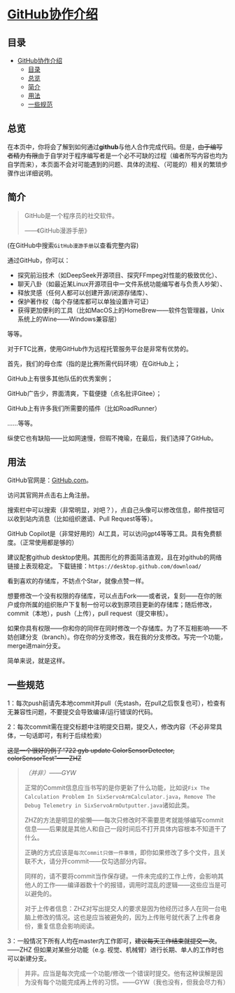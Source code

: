 # [GitHub协作介绍](README.md)

## 目录

- [GitHub协作介绍](#github协作介绍)
  - [目录](#目录)
  - [总览](#总览)
  - [简介](#简介)
  - [用法](#用法)
  - [一些规范](#一些规范)

## 总览

在本页中，你将会了解到如何通过**github**与他人合作完成代码。但是，~~由于编写者精力有限~~由于自学对于程序编写者是一个必不可缺的过程（编者所写内容也均为自学而来），本页面不会对可能遇到的问题、具体的流程、（可能的）相关的繁琐步骤作出详细说明。

## 简介

> GitHub是一个程序员的社交软件。
>
> ——《GitHub漫游手册》

(在GitHub中搜索`GitHub漫游手册`以查看完整内容)

通过GitHub，你可以：

- 探究前沿技术（如DeepSeek开源项目、探究FFmpeg对性能的极致优化）、
- 聊天八卦（如最近某Linux开源项目中一文件系统功能编写者与负责人吵架）、
- 释放灵感（任何人都可以创建开源/闭源存储库）、
- 保护著作权（每个存储库都可以单独设置许可证）
- 获得更加便利的工具（比如MacOS上的HomeBrew——软件包管理器，Unix系统上的Wine——Windows兼容层）

等等。

对于FTC比赛，使用GitHub作为远程托管服务平台是非常有优势的。

首先，我们的母仓库（指的是比赛所需代码环境）在GitHub上；

GitHub上有很多其他队伍的优秀案例；

GitHub广告少，界面清爽，下载便捷（点名批评Gitee）；

GitHub上有许多我们所需要的插件（比如RoadRunner）

......等等。

纵使它也有缺陷——比如网速慢，但瑕不掩瑜，在最后，我们选择了GitHub。

## 用法

GitHub官网是：[GitHub.com](https://github.com)。

访问其官网并点击右上角注册。

搜索栏中可以搜索（非常明显，对吧？），点自己头像可以修改信息，邮件按钮可以收到站内消息（比如组织邀请、Pull Request等等）。

GitHub Copilot是（非常好用的）AI工具，可以访问gpt4等等工具。具有免费额度。（正常使用都是够的）

建议配套github desktop使用。其图形化的界面简洁直观，且在对github的网络链接上表现稳定。
下载链接：`https://desktop.github.com/download/`

看到喜欢的存储库，不妨点个Star，就像点赞一样。

想要修改一个没有权限的存储库，可以点击Fork——或者说，复刻——在你的账户或你所属的组织账户下复制一份可以收到原项目更新的存储库；随后修改，commit（本地），push（上传），pull request（提交审核）。

如果你具有权限——你和你的同伴在同时修改一个存储库。为了不互相影响——不妨创建分支（branch）。你在你的分支修改，我在我的分支修改。写完一个功能，merge进main分支。

简单来说，就是这样。

## 一些规范

1：每次push前请先本地commit并pull（先stash，在pull之后恢复也可），检查有无兼容性问题，不要提交会导致编译/运行错误的代码。

2：每次commit需在提交标题中注明提交日期，提交人，修改内容（不必非常具体，一句话即可，有利于后续检索）

~~这是一个很好的例子“722 gyb update ColorSensorDetector, colorSensorTest”——ZHZ~~

> *（并非）——GYW*
>
> 正常的Commit信息应当书写的是你更新了什么功能，比如说`Fix The Calculation Problem In SixServoArmCalculator.java`，`Remove The Debug Telemetry in SixServoArmOutputter.java`诸如此类。
>
> ZHZ的方法是明显的偷懒——每次只修改时不需要思考就能够编写commit信息——后果就是其他人和自己一段时间后不打开具体内容根本不知道干了什么。
>
> 正确的方式应该是`每次Commit只做一件事情`，即你如果修改了多个文件，且关联不大，请分开commit——仅勾选部分内容。
>
> 同样的，请不要将commit当作保存键。一件未完成的工作上传，会影响其他人的工作——编译器数十个的报错，调用时混乱的逻辑——这些应当是可以避免的。
>
> 对于上传者信息：ZHZ对写出提交人的要求是因为他经历过多人在同一台电脑上修改的情况。这也是应当被避免的，因为上传账号就代表了上传者身份，重复信息会影响阅读。

3：一般情况下所有人均在master内工作即可，~~建议每天工作结束就提交一次~~。——ZHZ 但如果对某些分功能（e.g. 视觉、机械臂）进行长期、单人的工作时也可以新建分支。

> 并非。应当是每次完成一个功能/修改一个错误时提交。他有这种误解是因为没有每个功能完成再上传的习惯。——GYW（我也没有，但我会尽力有）
